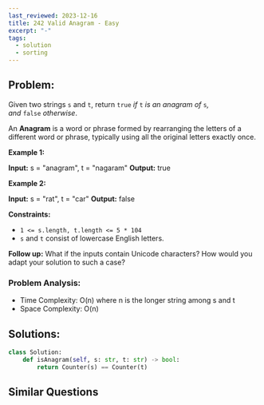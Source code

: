 ```yaml
---
last_reviewed: 2023-12-16
title: 242 Valid Anagram - Easy
excerpt: "-"
tags:
  - solution
  - sorting
---
```

## Problem:
Given two strings `s` and `t`, return `true` _if_ `t` _is an anagram of_ `s`_, and_ `false` _otherwise_.

An **Anagram** is a word or phrase formed by rearranging the letters of a different word or phrase, typically using all the original letters exactly once.

**Example 1:**

**Input:** s = "anagram", t = "nagaram"
**Output:** true

**Example 2:**

**Input:** s = "rat", t = "car"
**Output:** false

**Constraints:**

- `1 <= s.length, t.length <= 5 * 104`
- `s` and `t` consist of lowercase English letters.

**Follow up:** What if the inputs contain Unicode characters? How would you adapt your solution to such a case?

### Problem Analysis:
- Time Complexity: O(n) where n is the longer string among s and t
- Space Complexity: O(n)

## Solutions:

```python
class Solution:
    def isAnagram(self, s: str, t: str) -> bool:
        return Counter(s) == Counter(t)
```

## Similar Questions